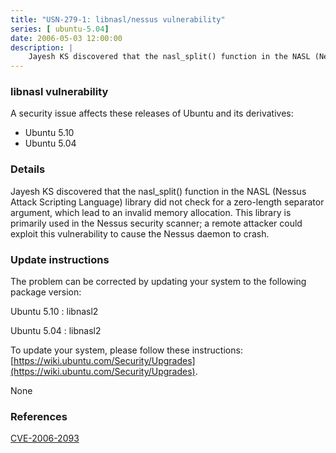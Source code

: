 ```yaml
---
title: "USN-279-1: libnasl/nessus vulnerability"
series: [ ubuntu-5.04]
date: 2006-05-03 12:00:00
description: |
    Jayesh KS discovered that the nasl_split() function in the NASL (Nessus Attack Scripting Language) library did not check for a zero-length separator argument, which lead to an invalid memory allocation. This library is primarily used in the Nessus security scanner; a remote attacker could exploit this vulnerability to cause the Nessus daemon to crash.
--- 
```

 
 


### libnasl vulnerability

A security issue affects these releases of Ubuntu and its derivatives:

* Ubuntu 5.10
* Ubuntu 5.04

### Details

Jayesh KS discovered that the nasl_split() function in the NASL (Nessus Attack Scripting Language) library did not check for a zero-length separator argument, which lead to an invalid memory allocation. This library is primarily used in the Nessus security scanner; a remote attacker could exploit this vulnerability to cause the Nessus daemon to crash.

### Update instructions

The problem can be corrected by updating your system to the following package version:

Ubuntu 5.10
 : libnasl2 

Ubuntu 5.04
 : libnasl2 

To update your system, please follow these instructions: [https://wiki.ubuntu.com/Security/Upgrades](https://wiki.ubuntu.com/Security/Upgrades).

None

### References

 
 [CVE-2006-2093](http://people.ubuntu.com/~ubuntu-security/cve/CVE-2006-2093)
 

